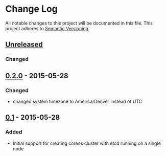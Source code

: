 # Change Log
All notable changes to this project will be documented in this file.
This project adheres to [Semantic Versioning](http://semver.org/).

## [Unreleased][unreleased]
### Changed

## [0.2.0] - 2015-05-28
### Changed
- changed system timezone to America/Denver instead of UTC

## [0.1] - 2015-05-28
### Added
- Initial support for creating coreos cluster with etcd running on a single node

[unreleased]: https://github.com/gclayburg/coreos-vmware-deploy/compare/v0.2.0...HEAD
[0.2.0]: https://github.com/gclayburg/coreos-vmware-deploy/releases/tag/v0.2.0
[0.1]: https://github.com/gclayburg/coreos-vmware-deploy/releases/tag/v0.1
